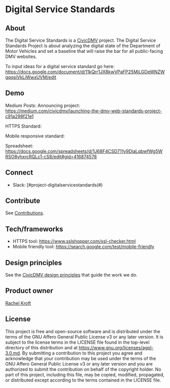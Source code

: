 # Digital Service Standards

## About

The Digital Service Standards is a [CivicDMV](https://civicdmv.org) project. The Digital Service Standards Project is about analyzing the digital state of the Department of Motor Vehicles and set a baseline that will raise the bar for all public-facing DMV websites.

To input ideas for a digital service standard go here:
https://docs.google.com/document/d/11kQrr1JX8kwVPaFP25MiLGDeWNZWgqqsiVkLiWwxUVM/edit

## Demo

Medium Posts:
Announcing project: https://medium.com/civicdmv/launching-the-dmv-web-standards-project-c91a298f21e1

HTTPS Standard: 

Mobile responsive standard:

Spreadsheet: https://docs.google.com/spreadsheets/d/1J68F4CSD711y9DjaLqbwfWg5WRSO8yhxrcRQLc1-cS8/edit#gid=416874578

## Connect

* Slack: [#project-digitalservicestandards(#)

## Contribute

See [Contributions](contributing.md).

## Tech/frameworks

* HTTPS tool: https://www.sslshopper.com/ssl-checker.html
* Mobile friendly tool: https://search.google.com/test/mobile-friendly

## Design principles

See the [CivicDMV design principles](https://civicdmv-handbook.readthedocs.io/en/latest/principles/) that guide the work we do.

## Product owner

[Rachel Kroft](https://github.com/USERNAME)

## License

This project is free and open-source software and is distributed under the terms of the GNU Affero General Public License v3 or any later version. It is subject to the license terms in the LICENSE file found in the top-level directory of this distribution and at https://www.gnu.org/licenses/agpl-3.0.md. By submitting a contribution to this project you agree and acknowledge that your contribution may be used under the terms of the GNU Affero General Public License v3 or any later version and you are authorized to submit the contribution on behalf of the copyright holder. No part of this project, including this file, may be copied, modified, propagated, or distributed except according to the terms contained in the LICENSE file.
